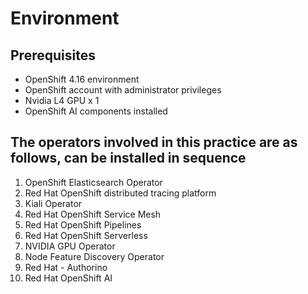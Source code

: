 # Environment

## Prerequisites

- OpenShift 4.16 environment
- OpenShift account with administrator privileges
- Nvidia L4 GPU x 1
- OpenShift AI components installed

## The operators involved in this practice are as follows, can be installed in sequence

1. OpenShift Elasticsearch Operator
2. Red Hat OpenShift distributed tracing platform
3. Kiali Operator
4. Red Hat OpenShift Service Mesh
5. Red Hat OpenShift Pipelines
6. Red Hat OpenShift Serverless
7. NVIDIA GPU Operator
8. Node Feature Discovery Operator
9. Red Hat - Authorino
10. Red Hat OpenShift AI

